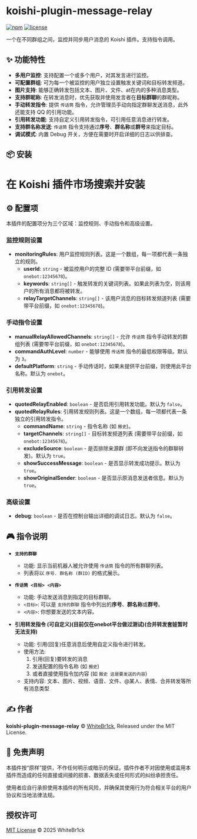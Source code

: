 # koishi-plugin-message-relay

[![npm](https://img.shields.io/npm/v/koishi-plugin-message-relay)](https://www.npmjs.com/package/koishi-plugin-message-relay)
[![license](https://img.shields.io/npm/l/koishi-plugin-message-relay)](https://github.com/WhiteBr1ck/koishi-plugin-message-relay/blob/main/LICENSE)

一个在不同群组之间，监控并同步用户消息的 Koishi 插件。支持指令调用。

## ✨ 功能特性

- **多用户监控**: 支持配置一个或多个用户，对其发言进行监控。
- **可配置群组**: 可为每一个被监控的用户独立设置触发关键词和目标转发频道。
- **图片支持**: 能够正确转发包括文本、图片、文件、at在内的多种消息类型。
- **支持群昵称**: 在转发消息时，优先获取并使用发言者在**目标群聊**的群昵称。
- **手动转发指令**: 提供 `传话筒` 指令，允许管理员手动向指定群聊发送消息，此外还能支持 QQ 的引用功能。
- **引用转发功能**: 支持自定义引用转发指令，可引用任意消息进行转发。
- **支持群名称发送**: `传话筒` 指令支持通过**序号**、**群名称**或**群号**来指定目标。
- **调试模式**: 内置 Debug 开关，方便在需要时开启详细的日志以供排查。

## 📦 安装

# 在 Koishi 插件市场搜索并安装


## ⚙️ 配置项

本插件的配置项分为三个区域：监控规则、手动指令和高级设置。

### 监控规则设置

- **monitoringRules**: 用户监控规则列表。这是一个数组，每一项都代表一条独立的规则。
  - **userId**: `string` - 被监控用户的完整 ID (需要带平台前缀，如 `onebot:12345678`)。
  - **keywords**: `string[]` - 触发转发的关键词列表。如果此列表为空，则该用户的所有消息都将被转发。
  - **relayTargetChannels**: `string[]` - 该用户消息的目标转发频道列表 (需要带平台前缀，如 `onebot:12345678`)。

### 手动指令设置

- **manualRelayAllowedChannels**: `string[]` - 允许 `传话筒` 指令手动转发的群组列表 (需要带平台前缀，如 `onebot:12345678`)。
- **commandAuthLevel**: `number` - 能够使用 `传话筒` 指令的最低权限等级。默认为 `3`。
- **defaultPlatform**: `string` - 手动传话时，如果未提供平台前缀，则使用此平台名称。默认为 `onebot`。

### 引用转发设置

- **quotedRelayEnabled**: `boolean` - 是否启用引用转发功能。默认为 `false`。
- **quotedRelayRules**: 引用转发规则列表。这是一个数组，每一项都代表一条独立的引用转发指令。
  - **commandName**: `string` - 指令名称 (如 `搬史`)。
  - **targetChannels**: `string[]` - 目标转发频道列表 (需要带平台前缀，如 `onebot:12345678`)。
  - **excludeSource**: `boolean` - 是否排除来源群 (即不向发送指令的群聊转发)。默认为 `true`。
  - **showSuccessMessage**: `boolean` - 是否显示转发成功提示。默认为 `true`。
  - **showOriginalSender**: `boolean` - 是否显示原消息发送者信息。默认为 `true`。

### 高级设置

- **debug**: `boolean` - 是否在控制台输出详细的调试日志。默认为 `false`。

## 🎮 指令说明

- **`支持的群聊`**
  - 功能: 显示当前机器人被允许使用 `传话筒` 指令的所有群聊列表。
  - 列表将以 `序号. 群名称 (群ID)` 的格式展示。

- **`传话筒 <目标> <内容>`**
  - 功能: 手动发送消息到指定的目标群聊。
  - `<目标>`: 可以是 `支持的群聊` 指令中列出的**序号**、**群名称**或**群号**。
  - `<内容>`: 你想要发送的文本内容。

- **引用转发指令 (可自定义)(目前仅在onebot平台做过测试)(合并转发套娃暂时无法支持)**
  - 功能: 引用(回复)任意消息后使用自定义指令进行转发。
  - 使用方法: 
    1. 引用(回复)要转发的消息
    2. 发送配置的指令名称 (如 `搬史`)
    3. 或者直接使用指令加内容 (如 `搬史 这是要发送的内容`)
  - 支持内容: 文本、图片、视频、语音、文件、@某人、表情、合并转发等所有消息类型

## ✍️ 作者

**koishi-plugin-message-relay** © [WhiteBr1ck](https://github.com/WhiteBr1ck), Released under the MIT License.

## 📄 免责声明

本插件按“原样”提供，不作任何明示或暗示的保证。插件作者不对因使用或滥用本插件而造成的任何直接或间接的损害、数据丢失或任何形式的纠纷承担责任。

使用者应自行承担使用本插件的所有风险，并确保其使用行为符合相关平台的用户协议和当地法律法规。

## 授权许可

[MIT License](https://github.com/WhiteBr1ck/koishi-plugin-message-relay/blob/main/LICENSE) © 2025 WhiteBr1ck